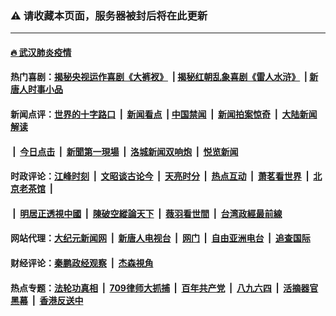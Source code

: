 ### ⚠️ 请收藏本页面，服务器被封后将在此更新

---

#### [🔥 武汉肺炎疫情](http://143.110.232.151:10000/videos/corona/)

#### 热门喜剧：[揭秘央视运作喜剧《大裤衩》](http://143.110.232.151:10000/videos/res/big-shorts/) &nbsp;|&nbsp;[揭秘红朝乱象喜剧《雷人水浒》](http://143.110.232.151:10000/videos/res/OutlawsOfMarsh/) &nbsp;|&nbsp;[新唐人时事小品](http://143.110.232.151:10000/videos/res/comedy/)

#### 新闻点评：[世界的十字路口](http://143.110.232.151/tanghao/) &nbsp;|&nbsp; [新闻看点](http://143.110.232.151/news-insight/) &nbsp;|&nbsp;[中国禁闻](http://143.110.232.151/ntdtv-news/) &nbsp;|&nbsp; [新闻拍案惊奇](http://143.110.232.151/dayu/) &nbsp;|&nbsp; [大陆新闻解读](http://143.110.232.151/ntdtv-comedy/)
####   &nbsp;|&nbsp;  [今日点击](http://143.110.232.151/news-click/)  &nbsp;|&nbsp; [新聞第一現場](http://143.110.232.151/primary-scene/) &nbsp;|&nbsp; [洛城新闻双响炮](http://143.110.232.151/la-news/) &nbsp;|&nbsp; [悦览新闻](http://143.110.232.151/dingyue/)

#### 时政评论：[江峰时刻](http://143.110.232.151/today-in-history/) &nbsp;|&nbsp; [文昭谈古论今](http://143.110.232.151/wenzhao/) &nbsp;|&nbsp; [天亮时分](http://143.110.232.151/tianliang/) &nbsp;|&nbsp; [热点互动](http://143.110.232.151/ntdtv-rdhd/) &nbsp;|&nbsp; [萧茗看世界](http://143.110.232.151/simonegao/) &nbsp;|&nbsp; [北京老茶馆](http://143.110.232.151/teahouse/)  &nbsp;|&nbsp;  
####   &nbsp;|&nbsp;  [明居正透視中國](http://143.110.232.151/decoding-china/)  &nbsp;|&nbsp; [陳破空縱論天下](http://143.110.232.151/pokong/)  &nbsp;|&nbsp; [薇羽看世間](http://143.110.232.151/weiyu/)  &nbsp;|&nbsp; [台湾政經最前線](http://143.110.232.151/taiwan/)   

#### 网站代理：[大纪元新闻网](http://143.110.232.151:10080/gb/) &nbsp;|&nbsp; [新唐人电视台](http://143.110.232.151:8808/gb/) &nbsp;|&nbsp; [网门](http://143.110.232.151:11000/) &nbsp;|&nbsp; [自由亚洲电台](http://143.110.232.151:9800/mandarin/) &nbsp;|&nbsp; [追查国际](http://143.110.232.151:10010/)

#### 财经评论：[秦鹏政经观察](http://143.110.232.151/qinpeng/) &nbsp;|&nbsp; [杰森視角 ](http://143.110.232.151/jason/)

#### 热点专题：[法轮功真相](http://143.110.232.151:10000/videos/truth.html) &nbsp;|&nbsp; [709律师大抓捕](http://143.110.232.151:10000/videos/709/) &nbsp;|&nbsp; [百年共产党](http://143.110.232.151:10000/videos/ccp.html) &nbsp;|&nbsp; [八九六四](http://143.110.232.151:10000/videos/88/)  &nbsp;|&nbsp; [活摘器官黑幕](http://143.110.232.151:10000/videos/res/Organs/)  &nbsp;|&nbsp; [香港反送中](http://143.110.232.151:10000/videos/res/hk/) 

<img src='http://gfw-breaker.win/link5.md' width='0px' height='0px'/>

